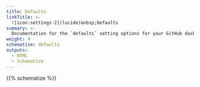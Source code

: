 ```yaml
---
title: Defaults
linkTitle: >-
  ![icon:settings-2](lucide)&nbsp;Defaults
summary: >-
  Documentation for the `defaults` setting options for your GitHub dashboard.
weight: 4
schematize: defaults
outputs:
  - HTML
  - Schematize
---
```


{{% schematize %}}

